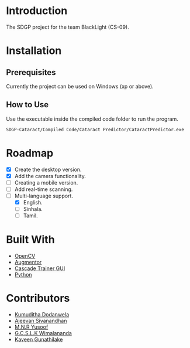 # Introduction

The SDGP project for the team BlackLight (CS-09).

# Installation

## Prerequisites

Currently the project can be used on Windows (xp or above).

## How to Use

Use the executable inside the compiled code folder to run the program.

```bash
SDGP-Cataract/Compiled Code/Cataract Predictor/CataractPredictor.exe
```

# Roadmap

- [x] Create the desktop version.
- [x] Add the camera functionality.
- [ ] Creating a mobile version.
- [ ] Add real-time scanning.
- [ ] Multi-language support.
  - [x] English.
  - [ ] Sinhala.
  - [ ] Tamil.

# Built With

* [OpenCV](https://github.com/opencv/opencv)
* [Augmentor](https://github.com/KD23243/Augmentor)
* [Cascade Trainer GUI](https://amin-ahmadi.com/cascade-trainer-gui/)
* [Python](https://www.python.org/)

# Contributors

* [Kumuditha Dodanwela](https://github.com/KD23243)
* [Ajeevan Sivanandhan](https://github.com/ajeevansiva)
* [M.N.R Yusoof](https://github.com/Nadeem134)
* [G.C.S.L.K Wimalananda](https://github.com/SaviniLakna)
* [Kaveen Gunathilake](https://github.com/KaveenGunathilake)


